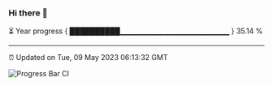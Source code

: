 ### Hi there 👋

⏳ Year progress { ██████████▁▁▁▁▁▁▁▁▁▁▁▁▁▁▁▁▁▁▁▁ } 35.14 %

---

⏰ Updated on Tue, 09 May 2023 06:13:32 GMT

![Progress Bar CI](https://github.com/liununu/liununu/workflows/Progress%20Bar%20CI/badge.svg)
